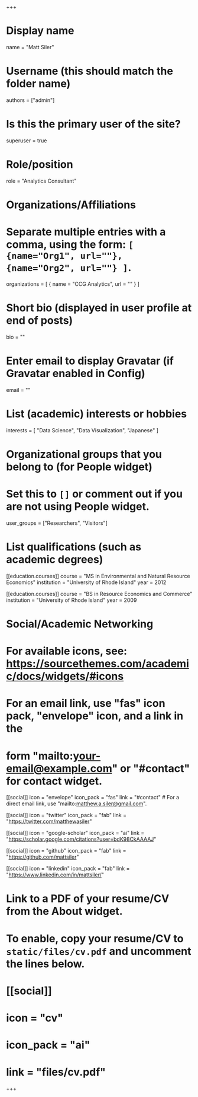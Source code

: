 +++
# Display name
name = "Matt Siler"

# Username (this should match the folder name)
authors = ["admin"]

# Is this the primary user of the site?
superuser = true

# Role/position
role = "Analytics Consultant"

# Organizations/Affiliations
#   Separate multiple entries with a comma, using the form: `[ {name="Org1", url=""}, {name="Org2", url=""} ]`.
organizations = [ { name = "CCG Analytics", url = "" } ]

# Short bio (displayed in user profile at end of posts)
bio = ""

# Enter email to display Gravatar (if Gravatar enabled in Config)
email = ""

# List (academic) interests or hobbies
interests = [
  "Data Science",
  "Data Visualization",
  "Japanese"
]

# Organizational groups that you belong to (for People widget)
#   Set this to `[]` or comment out if you are not using People widget.
user_groups = ["Researchers", "Visitors"]

# List qualifications (such as academic degrees)
[[education.courses]]
  course = "MS in Environmental and Natural Resource Economics"
  institution = "University of Rhode Island"
  year = 2012

[[education.courses]]
  course = "BS in Resource Economics and Commerce"
  institution = "University of Rhode Island"
  year = 2009

# Social/Academic Networking
# For available icons, see: https://sourcethemes.com/academic/docs/widgets/#icons
#   For an email link, use "fas" icon pack, "envelope" icon, and a link in the
#   form "mailto:your-email@example.com" or "#contact" for contact widget.

[[social]]
  icon = "envelope"
  icon_pack = "fas"
  link = "#contact"  # For a direct email link, use "mailto:matthew.a.siler@gmail.com".

[[social]]
  icon = "twitter"
  icon_pack = "fab"
  link = "https://twitter.com/matthewasiler"

[[social]]
  icon = "google-scholar"
  icon_pack = "ai"
  link = "https://scholar.google.com/citations?user=bdK98CkAAAAJ"

[[social]]
  icon = "github"
  icon_pack = "fab"
  link = "https://github.com/mattsiler"
  
[[social]]
  icon = "linkedin"
  icon_pack = "fab"
  link = "https://www.linkedin.com/in/mattsiler/"

# Link to a PDF of your resume/CV from the About widget.
# To enable, copy your resume/CV to `static/files/cv.pdf` and uncomment the lines below.
# [[social]]
#   icon = "cv"
#   icon_pack = "ai"
#   link = "files/cv.pdf"

+++
